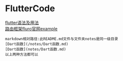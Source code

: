 # FlutterCode

[flutter语法及用法](notes)  
[路由框架fluro官网example](flutter_router)  


```
markdown相对路径:此README.md文件与文件夹notes是同一级目录
[Dart函数](/notes/Dart函数.md)
[Dart函数](notes/Dart函数.md)
以上两种方法都可以

```